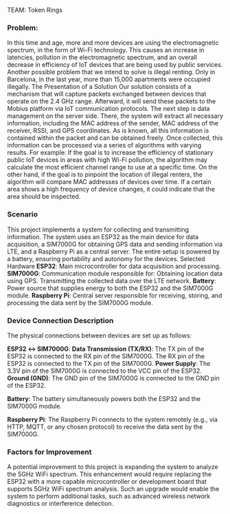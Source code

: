 TEAM: Token Rings

### Problem:
In this time and age, more and more devices are using the electromagnetic spectrum, in the form of Wi-Fi technology. This causes an increase in latencies, pollution in the electromagnetic spectrum, and an overall decrease in efficiency of IoT devices that are being used by public services.
Another possible problem that we intend to solve is illegal renting. Only in Barcelona, in the last year, more than 15,000 apartments were occupied illegally.
The Presentation of a Solution
Our solution consists of a mechanism that will capture packets exchanged between devices that operate on the 2.4 GHz range. Afterward, it will send these packets to the Mobius platform via IoT communication protocols.
The next step is data management on the server side. There, the system will extract all necessary information, including the MAC address of the sender, MAC address of the receiver, RSSI, and GPS coordinates. As is known, all this information is contained within the packet and can be obtained freely.
Once collected, this information can be processed via a series of algorithms with varying results. For example:
If the goal is to increase the efficiency of stationary public IoT devices in areas with high Wi-Fi pollution, the algorithm may calculate the most efficient channel range to use at a specific time.
On the other hand, if the goal is to pinpoint the location of illegal renters, the algorithm will compare MAC addresses of devices over time. If a certain area shows a high frequency of device changes, it could indicate that the area should be inspected.

### Scenario
This project implements a system for collecting and transmitting information. The system uses an ESP32 as the main device for data acquisition, a SIM7000G for obtaining GPS data and sending information via LTE, and a Raspberry Pi as a central server. The entire setup is powered by a battery, ensuring portability and autonomy for the devices. 
Selected Hardware
**ESP32**: Main microcontroller for data acquisition and processing. 
**SIM7000G**: Communication module responsible for:
Obtaining location data using GPS.
Transmitting the collected data over the LTE network.
**Battery**: Power source that supplies energy to both the ESP32 and the SIM7000G module.
**Raspberry Pi**: Central server responsible for receiving, storing, and processing the data sent by the SIM7000G module.

### Device Connection Description
The physical connections between devices are set up as follows:

**ESP32 ↔ SIM7000G**:
**Data Transmission (TX/RX)**:
The TX pin of the ESP32 is connected to the RX pin of the SIM7000G.
The RX pin of the ESP32 is connected to the TX pin of the SIM7000G.
**Power Supply**:
The 3.3V pin of the SIM7000G is connected to the VCC pin of the ESP32.
**Ground (GND)**:
The GND pin of the SIM7000G is connected to the GND pin of the ESP32.

**Battery**:
The battery simultaneously powers both the ESP32 and the SIM7000G module.

**Raspberry Pi**:
The Raspberry Pi connects to the system remotely (e.g., via HTTP, MQTT, or any chosen protocol) to receive the data sent by the SIM7000G.

### Factors for Improvement
A potential improvement to this project is expanding the system to analyze the 5GHz WiFi spectrum. This enhancement would require replacing the ESP32 with a more capable microcontroller or development board that supports 5GHz WiFi spectrum analysis. Such an upgrade would enable the system to perform additional tasks, such as advanced wireless network diagnostics or interference detection.
